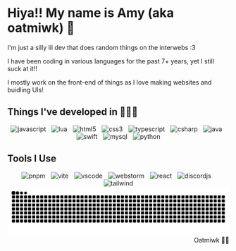 # Hiya!! My name is Amy (aka oatmiwk) 🌾
I'm just a silly lil dev that does random things on the interwebs :3

I have been coding in various languages for the past 7+ years, yet I still suck at it!!

I mostly work on the front-end of things as I love making websites and buidling UIs!
## Things I've developed in 👩🏻‍💻
<div align="center">
  <img src="https://skillicons.dev/icons?i=js" height="40" alt="javascript"  />
  <img width="5" />
  <img src="https://skillicons.dev/icons?i=lua" height="40" alt="lua"  />
  <img width="5" />
  <img src="https://skillicons.dev/icons?i=html" height="40" alt="html5"  />
  <img width="5" />
  <img src="https://skillicons.dev/icons?i=css" height="40" alt="css3"  />
  <img width="5" />
  <img src="https://skillicons.dev/icons?i=ts" height="40" alt="typescript"  />
  <img width="5" />
  <img src="https://skillicons.dev/icons?i=cs" height="40" alt="csharp"  />
  <img width="5" />
  <img src="https://skillicons.dev/icons?i=java" height="40" alt="java"  />
  <img width="5" />
  <img src="https://skillicons.dev/icons?i=swift" height="40" alt="swift"  />
  <img width="5" />
  <img src="https://skillicons.dev/icons?i=mysql" height="40" alt="mysql"  />
  <img width="5" />
  <img src="https://skillicons.dev/icons?i=py" height="40" alt="python"  />
</div>

## Tools I Use
<div align="center">
  <img src="https://skillicons.dev/icons?i=pnpm" height="40" alt="pnpm"  />
  <img width="5" />
  <img src="https://skillicons.dev/icons?i=vite" height="40" alt="vite"  />
  <img width="5" />
  <img src="https://skillicons.dev/icons?i=vscode" height="40" alt="vscode"  />
  <img width="5" />
  <img src="https://skillicons.dev/icons?i=webstorm" height="40" alt="webstorm"  />
  <img width="5" />
  <img src="https://skillicons.dev/icons?i=react" height="40" alt="react"  />
  <img width="5" />
  <img src="https://skillicons.dev/icons?i=discordjs" height="40" alt="discordjs"  />
  <img width="5" />
  <img src="https://skillicons.dev/icons?i=tailwind" height="40" alt="tailwind"  />
</div>
<div align="center">
<picture>
  <source media="(prefers-color-scheme: dark)" srcset="https://raw.githubusercontent.com/oatmiwk/oatmiwk/output/github-contribution-grid-snake-dark.svg">
  <source media="(prefers-color-scheme: light)" srcset="https://raw.githubusercontent.com/oatmiwk/oatmiwk/output/github-contribution-grid-snake.svg">
  <img alt="github contribution grid snake animation" src="https://raw.githubusercontent.com/oatmiwk/oatmiwk/output/github-contribution-grid-snake.svg">
</picture>
</div>

<div align="right">
Oatmiwk 🏳️‍⚧️
</div>
